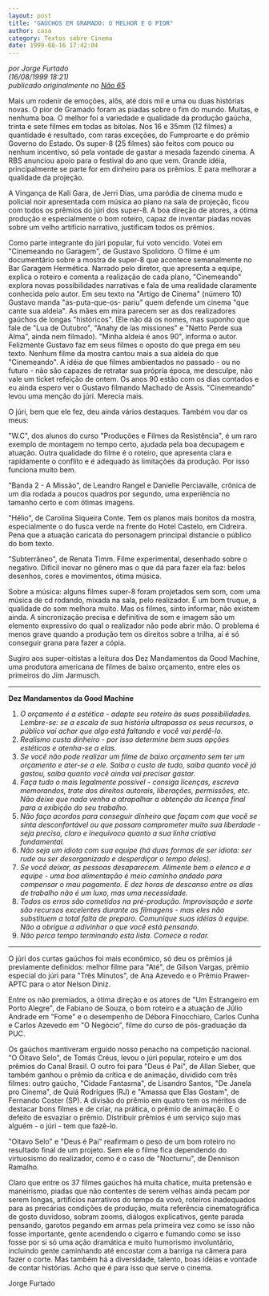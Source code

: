 ```yaml
---
layout: post
title: "GAÚCHOS EM GRAMADO: O MELHOR E O PIOR"
author: casa
category: Textos sobre Cinema
date: 1999-08-16 17:42:04
---
```

*por Jorge Furtado*\
*(16/08/1999 18:21)*\
*publicado originalmente no [Não 65](https://www.nao-til.com.br/nao-65/cinemars.htm)*

Mais um rodenir de emoções, alôs, até dois mil e uma ou duas histórias novas. O pior de Gramado foram as piadas sobre o fim do mundo. Muitas, e nenhuma boa. O melhor foi a variedade e qualidade da produção gaúcha, trinta e sete filmes em todas as bitolas. Nos 16 e 35mm (12 filmes) a quantidade é resultado, com raras exceções, do Fumproarte e do prêmio Governo do Estado. Os super-8 (25 filmes) são feitos com pouco ou nenhum incentivo, só pela vontade de gastar a mesada fazendo cinema. A RBS anunciou apoio para o festival do ano que vem. Grande idéia, principalmente se parte for em dinheiro para os prêmios. E para melhorar a qualidade da projeção.

A Vingança de Kali Gara, de Jerri Dias, uma paródia de cinema mudo e policial noir apresentada com música ao piano na sala de projeção, ficou com todos os prêmios do júri dos super-8. A boa direção de atores, a ótima produção e especialmente o bom roteiro, capaz de inventar piadas novas sobre um velho artifício narrativo, justificam todos os prêmios.

Como parte integrante do júri popular, fui voto vencido. Votei em "Cinemeando no Garagem", de Gustavo Spolidoro. O filme é um documentário sobre a mostra de super-8 que acontece semanalmente no Bar Garagem Hermética. Narrado pelo diretor, que apresenta a equipe, explica o roteiro e comenta a realização de cada plano, "Cinemeando" explora novas possibilidades narrativas e fala de uma realidade claramente conhecida pelo autor. Em seu texto na "Artigo de Cinema" (número 10) Gustavo manda "as-puta-que-os- pariu" quem defende um cinema "que cante sua aldeia". As mães em mira parecem ser as dos realizadores gaúchos de longas "históricos". (Ele não dá os nomes, mas suponho que fale de "Lua de Outubro", "Anahy de las missiones" e "Netto Perde sua Alma", ainda nem filmado). "Minha aldeia é anos 90", informa o autor. Felizmente Gustavo faz em seus filmes o oposto do que prega em seu texto. Nenhum filme da mostra cantou mais a sua aldeia do que "Cinemeando". A idéia de que filmes ambientados no passado - ou no futuro - não são capazes de retratar sua própria época, me desculpe, não vale um ticket refeição de ontem. Os anos 90 estão com os dias contados e eu ainda espero ver o Gustavo filmando Machado de Assis. "Cinemeando" levou uma menção do júri. Merecia mais.

O júri, bem que ele fez, deu ainda vários destaques. Também vou dar os meus:

"W.C", dos alunos do curso "Produções e Filmes da Resistência", é um raro exemplo de montagem no tempo certo, ajudada pela boa decupagem e atuação. Outra qualidade do filme é o roteiro, que apresenta clara e rapidamente o conflito e é adequado às limitações da produção. Por isso funciona muito bem.

"Banda 2 - A Missão", de Leandro Rangel e Danielle Perciavalle, crônica de um dia rodada a poucos quadros por segundo, uma experiência no tamanho certo e com ótimas imagens.

"Hélio", de Carolina Siqueira Conte. Tem os planos mais bonitos da mostra, especialmente o do fusca verde na frente do Hotel Castelo, em Cidreira. Pena que a atuação caricata do personagem principal distancie o público do bom texto.

"Subterrâneo", de Renata Timm. Filme experimental, desenhado sobre o negativo. Difícil inovar no gênero mas o que dá para fazer ela faz: belos desenhos, cores e movimentos, ótima música.

Sobre a música: alguns filmes super-8 foram projetados sem som, com uma música de cd rodando, mixada na sala, pelo realizador. É um bom truque, a qualidade do som melhora muito. Mas os filmes, sinto informar, não existem ainda. A sincronização precisa e definitiva de som e imagem são um elemento expressivo do qual o realizador não pode abrir mão. O problema é menos grave quando a produção tem os direitos sobre a trilha, aí é só conseguir grana para fazer a cópia.

Sugiro aos super-oitistas a leitura dos Dez Mandamentos da Good Machine, uma produtora americana de filmes de baixo orçamento, entre eles os primeiros do Jim Jarmusch.

- - -

**Dez Mandamentos da Good Machine** 

1. *O orçamento é a estética - adapte seu roteiro às suas possibilidades. Lembre-se: se a escala de sua história ultrapassa os seus recursos, o público vai achar que algo está faltando e você vai perdê-lo.* 
2. *Realismo custa dinheiro - por isso determine bem suas opções estéticas e atenha-se a elas.* 
3. *Se você não pode realizar um filme de baixo orçamento sem ter um orçamento e ater-se a ele. Saiba o custo de tudo, saiba quanto você já gastou, saiba quanto você ainda vai precisar gastar.* 
4. *Faça tudo o mais legalmente possível - consiga licenças, escreva memorandos, trate dos direitos autorais, liberações, permissões, etc. Não deixe que nada venha a atrapalhar a obtenção da licença final para a exibição do seu trabalho.* 
5. *Não faça acordos para conseguir dinheiro que façam com que você se sinta desconfortável ou que possam comprometer muito sua liberdade - seja preciso, claro e inequívoco quanto a sua linha criativa fundamental.* 
6. *Não seja um idiota com sua equipe (há duas formas de ser idiota: ser rude ou ser desorganizado e desperdiçar o tempo deles).* 
7. *Se você deixar, as pessoas desaparecem. Alimente bem o elenco e a equipe - uma boa alimentação é meio caminho andado para compensar o mau pagamento. E dez horas de descanso entre os dias de trabalho não é um luxo, mas uma necessidade.* 
8. *Todos os erros são cometidos na pré-produção. Improvisação e sorte são recursos excelentes durante as filmagens - mas eles não substituem a total falta de preparo. Comunique suas idéias à equipe. Não a obrigue a adivinhar o que você está pensando.* 
9. *Não perca tempo terminando esta lista. Comece a rodar.*

- - -

O júri dos curtas gaúchos foi mais econômico, só deu os prêmios já previamente definidos: melhor filme para "Até", de Gilson Vargas, prêmio especial do júri para "Três Minutos", de Ana Azevedo e o Prêmio Prawer-APTC para o ator Nelson Diniz.

Entre os não premiados, a ótima direção e os atores de "Um Estrangeiro em Porto Alegre", de Fabiano de Souza, o bom roteiro e a atuação de Júlio Andrade em "Fome" e o desempenho de Débora Finocchiaro, Carlos Cunha e Carlos Azevedo em "O Negócio", filme do curso de pós-graduação da PUC.

Os gaúchos mantiveram erguido nosso penacho na competição nacional. "O Oitavo Selo", de Tomás Créus, levou o júri popular, roteiro e um dos prêmios do Canal Brasil. O outro foi para "Deus é Pai", de Allan Sieber, que também ganhou o prêmio da crítica e de animação, dividido com três filmes: outro gaúcho, "Cidade Fantasma", de Lisandro Santos, "De Janela pro Cinema", de Quiá Rodrigues (RJ) e "Amassa que Elas Gostam", de Fernando Coster (SP). A divisão do prêmio em quatro tem os méritos de destacar bons filmes e de criar, na prática, o prêmio de animação. E o defeito de esvaziar o prêmio. Distribuir prêmios é um serviço sujo mas alguém - o júri - tem que fazê-lo.

"Oitavo Selo" e "Deus é Pai" reafirmam o peso de um bom roteiro no resultado final de um projeto. Sem ele o filme fica dependendo do virtuosismo do realizador, como é o caso de "Nocturnu", de Dennison Ramalho.

Claro que entre os 37 filmes gaúchos há muita chatice, muita pretensão e maneirismo, piadas que não contentes de serem velhas ainda pecam por serem longas, artifícios narrativos do tempo da vovó, roteiros inadequados para as precárias condições de produção, muita referência cinematográfica de gosto duvidoso, sobram zooms, diálogos explicativos, gente parada pensando, garotos pegando em armas pela primeira vez como se isso não fosse importante, gente acendendo o cigarro e fumando como se isso fosse por si só uma ação dramática e muito humorismo involuntário, incluindo gente caminhando até encostar com a barriga na câmera para fazer o corte. Mas também há a diversidade, talento, boas idéias e vontade de contar histórias. Acho que é para isso que serve o cinema.

Jorge Furtado
